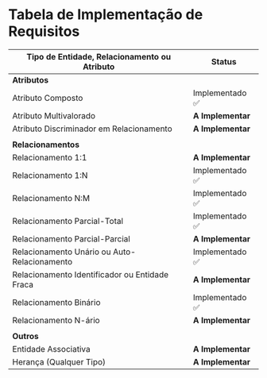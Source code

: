 # Tabela de Implementação de Requisitos

| Tipo de Entidade, Relacionamento ou Atributo | Status                |
|----------------------------------------------|-----------------------|
| **Atributos**                                |                       |
| Atributo Composto                            | Implementado ✅        |
| Atributo Multivalorado                       | **A Implementar**      |
| Atributo Discriminador em Relacionamento     | **A Implementar**      |
|                                              |                       |
| **Relacionamentos**                          |                       |
| Relacionamento 1:1                           | **A Implementar**      |
| Relacionamento 1:N                           | Implementado ✅        |
| Relacionamento N:M                           | Implementado ✅        |
| Relacionamento Parcial-Total                 | Implementado ✅        |
| Relacionamento Parcial-Parcial               | **A Implementar**      |
| Relacionamento Unário ou Auto-Relacionamento | Implementado ✅        |
| Relacionamento Identificador ou Entidade Fraca| **A Implementar**      |
| Relacionamento Binário                       | Implementado ✅        |
| Relacionamento N-ário                        | **A Implementar**      |
|                                              |                       |
| **Outros**                          |                       |
| Entidade Associativa                         | **A Implementar**      |
| Herança (Qualquer Tipo)                      | **A Implementar**      |